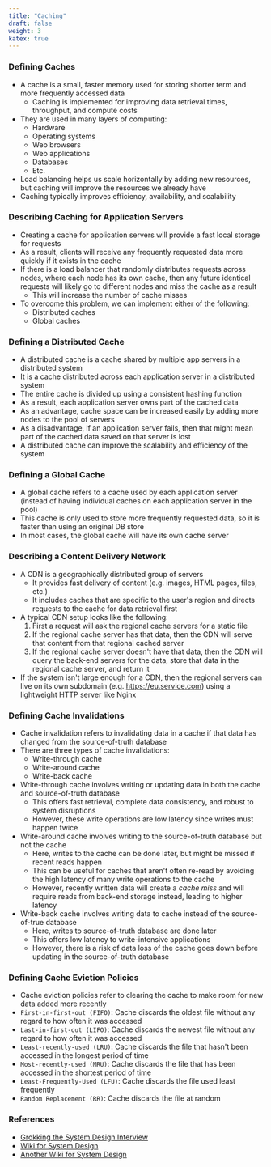 ```yaml
---
title: "Caching"
draft: false
weight: 3
katex: true
---
```


### Defining Caches
- A cache is a small, faster memory used for storing shorter term and more frequently accessed data
    - Caching is implemented for improving data retrieval times, throughput, and compute costs
- They are used in many layers of computing:
    - Hardware
    - Operating systems
    - Web browsers
    - Web applications
    - Databases
    - Etc.
- Load balancing helps us scale horizontally by adding new resources, but caching will improve the resources we already have
- Caching typically improves efficiency, availability, and scalability 

### Describing Caching for Application Servers
- Creating a cache for application servers will provide a fast local storage for requests
- As a result, clients will receive any frequently requested data more quickly if it exists in the cache
- If there is a load balancer that randomly distributes requests across nodes, where each node has its own cache, then any future identical requests will likely go to different nodes and miss the cache as a result
    - This will increase the number of cache misses
- To overcome this problem, we can implement either of the following:
    - Distributed caches
    - Global caches

### Defining a Distributed Cache
- A distributed cache is a cache shared by multiple app servers in a distributed system
- It is a cache distributed across each application server in a distributed system
- The entire cache is divided up using a consistent hashing function
- As a result, each application server owns part of the cached data
- As an advantage, cache space can be increased easily by adding more nodes to the pool of servers
- As a disadvantage, if an application server fails, then that might mean part of the cached data saved on that server is lost
- A distributed cache can improve the scalability and efficiency of the system

### Defining a Global Cache
- A global cache refers to a cache used by each application server (instead of having individual caches on each application server in the pool)
- This cache is only used to store more frequently requested data, so it is faster than using an original DB store
- In most cases, the global cache will have its own cache server

### Describing a Content Delivery Network
- A CDN is a geographically distributed group of servers 
    - It provides fast delivery of content (e.g. images, HTML pages, files, etc.)
    - It includes caches that are specific to the user's region and directs requests to the cache for data retrieval first
- A typical CDN setup looks like the following:
    1. First a request will ask the regional cache servers for a static file
    2. If the regional cache server has that data, then the CDN will serve that content from that regional cached server
    3. If the regional cache server doesn't have that data, then the CDN will query the back-end servers for the data, store that data in the regional cache server, and return it
- If the system isn't large enough for a CDN, then the regional servers can live on its own subdomain (e.g. https://eu.service.com) using a lightweight HTTP server like Nginx

### Defining Cache Invalidations
- Cache invalidation refers to invalidating data in a cache if that data has changed from the source-of-truth database
- There are three types of cache invalidations:
    - Write-through cache
    - Write-around cache
    - Write-back cache
- Write-through cache involves writing or updating data in both the cache and source-of-truth database 
    - This offers fast retrieval, complete data consistency, and robust to system disruptions
    - However, these write operations are low latency since writes must happen twice
- Write-around cache involves writing to the source-of-truth database but not the cache
    - Here, writes to the cache can be done later, but might be missed if recent reads happen
    - This can be useful for caches that aren't often re-read by avoiding the high latency of many write operations to the cache
    - However, recently written data will create a *cache miss* and will require reads from back-end storage instead, leading to higher latency
- Write-back cache involves writing data to cache instead of the source-of-true database
    - Here, writes to source-of-truth database are done later
    - This offers low latency to write-intensive applications
    - However, there is a risk of data loss of the cache goes down before updating in the source-of-truth database

### Defining Cache Eviction Policies
- Cache eviction policies refer to clearing the cache to make room for new data added more recently
- `First-in-first-out (FIFO)`: Cache discards the oldest file without any regard to how often it was accessed
- `Last-in-first-out (LIFO)`: Cache discards the newest file without any regard to how often it was accessed
- `Least-recently-used (LRU)`: Cache discards the file that hasn't been accessed in the longest period of time
- `Most-recently-used (MRU)`: Cache discards the file that has been accessed in the shortest period of time
- `Least-Frequently-Used (LFU)`: Cache discards the file used least frequently
- `Random Replacement (RR)`: Cache discards the file at random

### References
- [Grokking the System Design Interview](https://www.educative.io/courses/grokking-the-system-design-interview/B8nMkqBWONo)
- [Wiki for System Design](https://github.com/Jeevan-kumar-Raj/Grokking-System-Design)
- [Another Wiki for System Design](https://github.com/sharanyaa/grok_sdi_educative)